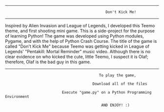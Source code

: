 ******************************************************************************************************************************

                                                  Don't Kick Me!

******************************************************************************************************************************

   Inspired by Alien Invasion and League of Legends, I developed this Teemo theme, and first shooting mini game. This is a side-project for the purpose of learning Python! The game was developed using Python modules, Pygame, and with the help of Python Crash Course. The title of the game is called "Don't Kick Me" because Teemo was getting kicked in League of Legends' "Pentakill: Mortal Reminder" music video. Although there is no clear evidence on who kicked the cute, little Teemo, I suspect it is Olaf; therefore, Olaf is the bad guy in this game. 

******************************************************************************************************************************

            
                                               To play the game, 
                            
                                            Download all of the files
                 
                              Execute "game.py" on a Python Programming Environment
                            
                                                AND ENJOY! :)
            
